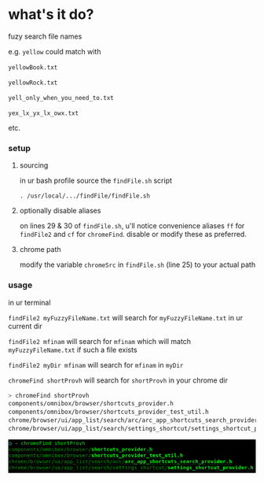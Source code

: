 # what's it do?

fuzy search file names

e.g. `yellow` could match with

`yellowBook.txt`

`yellowRock.txt`

`yell_only_when_you_need_to.txt`

`yex_lx_yx_lx_owx.txt`

etc.

### setup

1. sourcing

    in ur bash profile source the `findFile.sh` script
    ```
    . /usr/local/.../findFile/findFile.sh
    ```

1. optionally disable aliases

    on lines 29 & 30 of `findFile.sh`, u'll notice convenience aliases `ff` for `findFile2` and `cf` for `chromeFind`. disable or modify these as preferred.

1. chrome path

    modify the variable `chromeSrc` in `findFile.sh` (line 25) to your actual path

### usage

in ur terminal

`findFile2 myFuzzyFileName.txt` will search for `myFuzzyFileName.txt` in ur current dir

`findFile2 mfinam` will search for `mfinam` which will match `myFuzzyFileName.txt` if such a file exists

`findFile2 myDir mfinam` will search for `mfinam` in `myDir`

`chromeFind shortProvh` will search for `shortProvh` in your chrome dir

```sh
> chromeFind shortProvh
components/omnibox/browser/shortcuts_provider.h
components/omnibox/browser/shortcuts_provider_test_util.h
chrome/browser/ui/app_list/search/arc/arc_app_shortcuts_search_provider.h
chrome/browser/ui/app_list/search/settings_shortcut/settings_shortcut_provider.h
```

![screenshot](./screenshots/screenshot.png)
